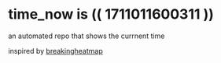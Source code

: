 # time_now is (( 1711011600311 ))

an automated repo that shows the currnent time

inspired by [breakingheatmap](https://github.com/breakingheatmap/breakingheatmap)